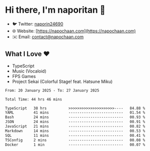 # Hi there, I'm naporitan 👋

- 🐦 Twitter: [naporin24690](https://twitter.com/naporin24690)
- 🌐 Website: [https://napochaan.com](https://napochaan.com)
- ✉️ Email: [contact@napochaan.com](mailto:contact@napochaan.com)

## What I Love ❤️
- TypeScript
- Music (Vocaloid)
- FPS Games
- Project Sekai (Colorful Stage! feat. Hatsune Miku)

<!--START_SECTION:waka-->

```txt
From: 20 January 2025 - To: 27 January 2025

Total Time: 44 hrs 46 mins

TypeScript   38 hrs          >>>>>>>>>>>>>>>>>>>>>----   84.88 %
YAML         41 mins         -------------------------   01.54 %
Bash         24 mins         -------------------------   00.93 %
JSON         24 mins         -------------------------   00.91 %
JavaScript   21 mins         -------------------------   00.82 %
Markdown     14 mins         -------------------------   00.53 %
SQL          11 mins         -------------------------   00.41 %
TSConfig     2 mins          -------------------------   00.08 %
Docker       1 min           -------------------------   00.07 %
```

<!--END_SECTION:waka-->

